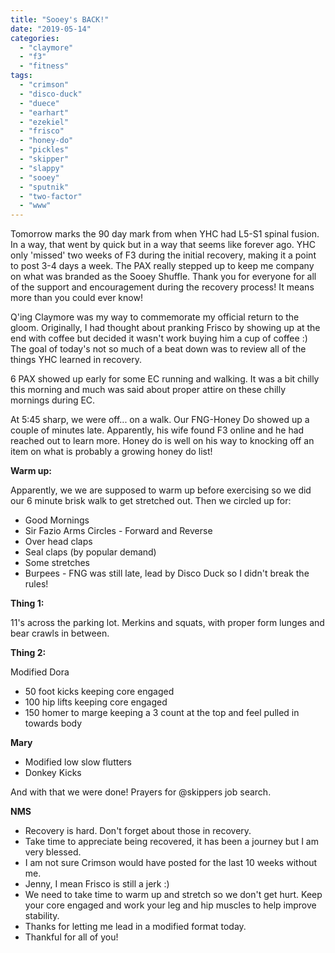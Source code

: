 ```yaml
---
title: "Sooey's BACK!"
date: "2019-05-14"
categories: 
  - "claymore"
  - "f3"
  - "fitness"
tags: 
  - "crimson"
  - "disco-duck"
  - "duece"
  - "earhart"
  - "ezekiel"
  - "frisco"
  - "honey-do"
  - "pickles"
  - "skipper"
  - "slappy"
  - "sooey"
  - "sputnik"
  - "two-factor"
  - "www"
---
```


Tomorrow marks the 90 day mark from when YHC had L5-S1 spinal fusion. In a way, that went by quick but in a way that seems like forever ago. YHC only 'missed' two weeks of F3 during the initial recovery, making it a point to post 3-4 days a week. The PAX really stepped up to keep me company on what was branded as the Sooey Shuffle. Thank you for everyone for all of the support and encouragement during the recovery process! It means more than you could ever know!

Q'ing Claymore was my way to commemorate my official return to the gloom. Originally, I had thought about pranking Frisco by showing up at the end with coffee but decided it wasn't work buying him a cup of coffee :) The goal of today's not so much of a beat down was to review all of the things YHC learned in recovery.

6 PAX showed up early for some EC running and walking. It was a bit chilly this morning and much was said about proper attire on these chilly mornings during EC.

At 5:45 sharp, we were off... on a walk. Our FNG-Honey Do showed up a couple of minutes late. Apparently, his wife found F3 online and he had reached out to learn more. Honey do is well on his way to knocking off an item on what is probably a growing honey do list!

**Warm up:**

Apparently, we we are supposed to warm up before exercising so we did our 6 minute brisk walk to get stretched out. Then we circled up for:

- Good Mornings
- Sir Fazio Arms Circles - Forward and Reverse
- Over head claps
- Seal claps (by popular demand)
- Some stretches
- Burpees - FNG was still late, lead by Disco Duck so I didn't break the rules!

**Thing 1:**

11's across the parking lot. Merkins and squats, with proper form lunges and bear crawls in between.

**Thing 2:**

Modified Dora

- 50 foot kicks keeping core engaged
- 100 hip lifts keeping core engaged
- 150 homer to marge keeping a 3 count at the top and feel pulled in towards body

**Mary**

- Modified low slow flutters
- Donkey Kicks

And with that we were done! Prayers for @skippers job search.

**NMS**

- Recovery is hard. Don't forget about those in recovery.
- Take time to appreciate being recovered, it has been a journey but I am very blessed.
- I am not sure Crimson would have posted for the last 10 weeks without me.
- Jenny, I mean Frisco is still a jerk :)
- We need to take time to warm up and stretch so we don't get hurt. Keep your core engaged and work your leg and hip muscles to help improve stability.
- Thanks for letting me lead in a modified format today.
- Thankful for all of you!
